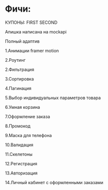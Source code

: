 # Фичи:

КУПОНЫ:
FIRST
SECOND

Апишка написана на mockapi

Полный адаптив

1.Анимации framer motion

2.Роутинг

2.Фильтрация

3.Сортировка

4.Пагинация

5.Выбор индивидуальных параметров товара

6.Умная корзина

7.Оформление заказа

8.Промокод

9.Маска для телефона

10.Валидация

11.Скелетоны

12.Регистрация

13.Авторизация

14.Личный кабинет с оформленными заказами
